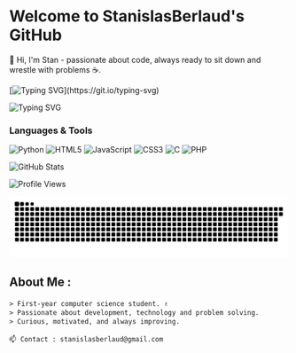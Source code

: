 # Welcome to StanislasBerlaud's GitHub
👋 Hi, I'm Stan - passionate about code, always ready to sit down and wrestle with problems ☕.

[![Typing SVG](https://readme-typing-svg.herokuapp.com?color=00FF00&lines=Welcome+to+my+GitHub;Computer+Science+Student;Always+Learning+Something+New...)](https://git.io/typing-svg)

![Typing SVG](https://readme-typing-svg.herokuapp.com?font=Fira+Code&size=22&pause=1000&color=58A6FF&center=true&vCenter=true&width=600&lines=print('Hello%2C+World');10+PRINT+'HELLO+WORLD';System.out.println("Hello%2C+World!");console.log("Hello%2C+World!");printf("Hello%2C+World!%5Cn");echo+"Hello+World";)

###  Languages & Tools
![Python](https://img.shields.io/badge/Python-3670A0?style=for-the-badge&logo=python&logoColor=white)
![HTML5](https://img.shields.io/badge/html5-%23E34F26.svg?style=for-the-badge&logo=html5&logoColor=white)
![JavaScript](https://img.shields.io/badge/JavaScript-F7DF1E?style=for-the-badge&logo=javascript&logoColor=black)
![CSS3](https://img.shields.io/badge/css3-%231572B6.svg?style=for-the-badge&logo=css3&logoColor=white)
![C](https://img.shields.io/badge/c-%2300599C.svg?style=for-the-badge&logo=c&logoColor=white)
![PHP](https://img.shields.io/badge/php-%23777BB4.svg?style=for-the-badge&logo=php&logoColor=white)

![GitHub Stats](https://github-readme-stats.vercel.app/api?username=StanislasBerlaud&show_icons=true&theme=radical)

![Profile Views](https://komarev.com/ghpvc/?username=StanislasBerlaud&color=blue)

<picture>
  <source media="(prefers-color-scheme: dark)" srcset="https://raw.githubusercontent.com/StanislasBerlaud/StanislasBerlaud/output/github-contribution-grid-snake-dark.svg">
  <source media="(prefers-color-scheme: light)" srcset="https://raw.githubusercontent.com/StanislasBerlaud/StanislasBerlaud/output/github-contribution-grid-snake.svg">
  <img alt="github contribution grid snake animation" src="https://raw.githubusercontent.com/StanislasBerlaud/StanislasBerlaud/output/github-contribution-grid-snake.svg">
</picture>

## About Me :

```plaintext
> First-year computer science student. ✌
> Passionate about development, technology and problem solving.
> Curious, motivated, and always improving.

📫 Contact : stanislasberlaud@gmail.com
